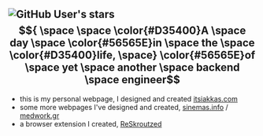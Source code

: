 ## ![GitHub User's stars](https://img.shields.io/github/stars/keybraker) $${ \space \space \color{#D35400}Α \space day \space \color{#56565E}in \space the \space \color{#D35400}life, \space} \color{#56565E}of \space yet \space another \space backend \space engineer$$

* this is my personal webpage, I designed and created [itsiakkas.com](https://itsiakkas.com)
* some more webpages I've designed and created, [sinemas.info](https://sinemas.info) / [medwork.gr](https://medwork.gr)
* a browser extension I created, [ReSkroutzed](https://github.com/keybraker/reSkroutzed)

